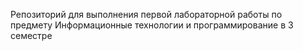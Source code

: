 Репозиторий для выполнения первой лабораторной работы по предмету Информационные технологии и программирование в 3 семестре